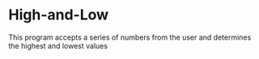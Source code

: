 # High-and-Low
This program accepts a series of numbers from the user and determines the highest and lowest values
